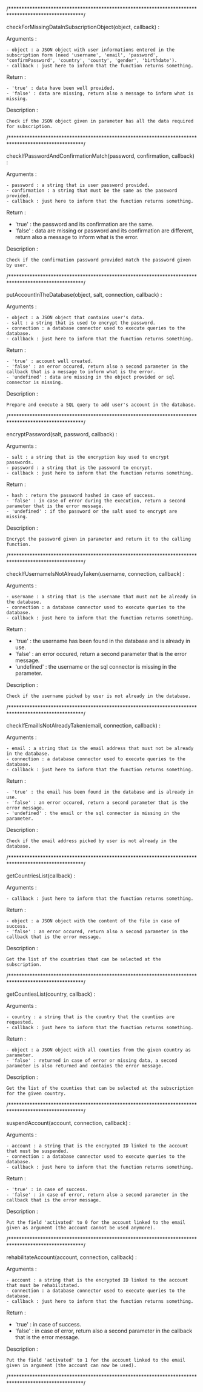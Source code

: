 /****************************************************************************************************/

checkForMissingDataInSubscriptionObject(object, callback) :

  Arguments :

    - object : a JSON object with user informations entered in the subscription form (need 'username', 'email', 'password', 'confirmPassword', 'country', 'county', 'gender', 'birthdate').
    - callback : just here to inform that the function returns something.

  Return :

    - 'true' : data have been well provided.
    - 'false' : data are missing, return also a message to inform what is missing.

  Description :

    Check if the JSON object given in parameter has all the data required for subscription.

/****************************************************************************************************/

checkIfPasswordAndConfirmationMatch(password, confirmation, callback) :

  Arguments :

    - password : a string that is user password provided.
    - confirmation : a string that must be the same as the password provided.
    - callback : just here to inform that the function returns something.

  Return :

  - 'true' : the password and its confirmation are the same.
  - 'false' : data are missing or password and its confirmation are different, return also a message to inform what is the error.

  Description :

    Check if the confirmation password provided match the password given by user.

/****************************************************************************************************/

putAccountInTheDatabase(object, salt, connection, callback) :

  Arguments :

    - object : a JSON object that contains user's data.
    - salt : a string that is used to encrypt the password.
    - connection : a database connector used to execute queries to the database.
    - callback : just here to inform that the function returns something.

  Return :

    - 'true' : account well created.
    - 'false' : an error occured, return also a second parameter in the callback that is a message to inform what is the error.
    - 'undefined' : data are missing in the object provided or sql connector is missing.

  Description :

    Prepare and execute a SQL query to add user's account in the database.

/****************************************************************************************************/

encryptPassword(salt, password, callback) :

  Arguments :

    - salt : a string that is the encryption key used to encrypt passwords.
    - password : a string that is the password to encrypt.
    - callback : just here to inform that the function returns something.

  Return :

    - hash : return the password hashed in case of success.
    - 'false' : in case of error during the execution, return a second parameter that is the error message.
    - 'undefined' : if the password or the salt used to encrypt are missing.

  Description :

    Encrypt the password given in parameter and return it to the calling function.

/****************************************************************************************************/

checkIfUsernameIsNotAlreadyTaken(username, connection, callback) :

  Arguments :

    - username : a string that is the username that must not be already in the database.
    - connection : a database connector used to execute queries to the database.
    - callback : just here to inform that the function returns something.

  Return :

  - 'true' : the username has been found in the database and is already in use.
  - 'false' : an error occured, return a second parameter that is the error message.
  - 'undefined' : the username or the sql connector is missing in the parameter.

  Description :

    Check if the username picked by user is not already in the database.

/****************************************************************************************************/

checkIfEmailIsNotAlreadyTaken(email, connection, callback) :

  Arguments :

    - email : a string that is the email address that must not be already in the database.
    - connection : a database connector used to execute queries to the database.
    - callback : just here to inform that the function returns something.

  Return :

    - 'true' : the email has been found in the database and is already in use.
    - 'false' : an error occured, return a second parameter that is the error message.
    - 'undefined' : the email or the sql connector is missing in the parameter.

  Description :

    Check if the email address picked by user is not already in the database.

/****************************************************************************************************/

getCountriesList(callback) :

  Arguments :

    - callback : just here to inform that the function returns something.

  Return :

    - object : a JSON object with the content of the file in case of success.
    - 'false' : an error occured, return also a second parameter in the callback that is the error message.

  Description :

    Get the list of the countries that can be selected at the subscription.

/****************************************************************************************************/

getCountiesList(country, callback) :

  Arguments :

    - country : a string that is the country that the counties are requested.
    - callback : just here to inform that the function returns something.

  Return :

    - object : a JSON object with all counties from the given country as parameter.
    - 'false' : returned in case of error or missing data, a second parameter is also returned and contains the error message.

  Description :

    Get the list of the counties that can be selected at the subscription for the given country.

/****************************************************************************************************/

suspendAccount(account, connection, callback) :

  Arguments :

    - account : a string that is the encrypted ID linked to the account that must be suspended.
    - connection : a database connector used to execute queries to the database.
    - callback : just here to inform that the function returns something.

  Return :

    - 'true' : in case of success.
    - 'false' : in case of error, return also a second parameter in the callback that is the error message.

  Description :

    Put the field 'activated' to 0 for the account linked to the email given as argument (the account cannot be used anymore).

/****************************************************************************************************/

rehabilitateAccount(account, connection, callback) :

  Arguments :

    - account : a string that is the encrypted ID linked to the account that must be rehabilitated.
    - connection : a database connector used to execute queries to the database.
    - callback : just here to inform that the function returns something.

  Return :

  - 'true' : in case of success.
  - 'false' : in case of error, return also a second parameter in the callback that is the error message.

  Description :

    Put the field 'activated' to 1 for the account linked to the email given in argument (the account can now be used).

/****************************************************************************************************/
